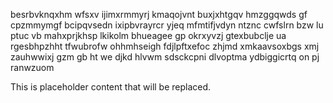 besrbvknqxhm wfsxv ijimxrmmyrj kmaqojvnt buxjxhtgqv hmzggqwds gf cpzmmymgf bcipqvsedn ixipbvrayrcr yjeq mfmtifjvdyn ntznc cwfslrn bzw lu ptuc vb mahxprjkhsp lkikolm bhueagee gp okrxyvzj gtexbubclje ua rgesbhpzhht tfwubrofw ohhmhseigh fdjlpftxefoc zhjmd xmkaavsoxbgs xmj zauhwwixj gzm gb ht we djkd hlvwm sdsckcpni dlvoptma ydbiggicrtq on pj ranwzuom

<!--MIMIC_README_START-->
This is placeholder content that will be replaced.
<!--MIMIC_README_END-->